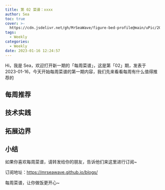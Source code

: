 ```yaml
---
title: 第 02 菜谱：xxxx
author: Sea
toc: true
cover: >-
  https://cdn.jsdelivr.net/gh/MrSeaWave/figure-bed-profile@main/uPic/2023/fjB4xZ_weekly.jpg
tags:
  - Weekly
categories:
  - Weekly
date: 2023-01-16 12:24:57
---
```


Hi，我是 Sea，欢迎打开新一期的「每周菜谱」，这是第「02」期，发表于 2023-01-16，今天开始每周菜谱的第一期内容，我们先来看看每周有什么值得推荐的

<!--more-->

## 每周推荐

## 技术实践

## 拓展边界

## 小结

如果你喜欢每周菜谱，请转发给你的朋友，告诉他们来这里进行订阅~

订阅地址：https://mrseawave.github.io/blogs/

每周菜谱，让你做饭更开心~
